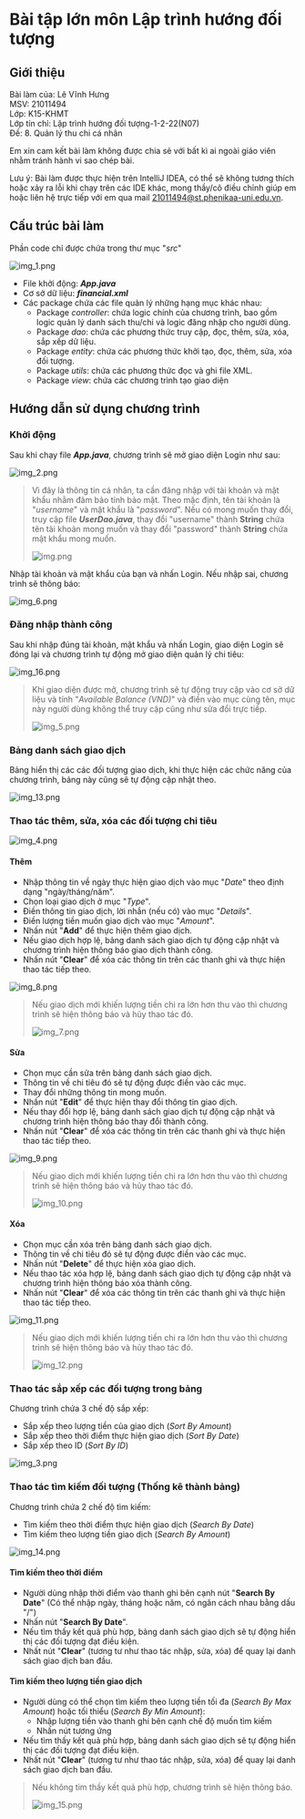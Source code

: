 # Bài tập lớn môn Lập trình hướng đối tượng
## Giới thiệu
Bài làm của: Lê Vĩnh Hưng		
MSV: 21011494   
Lớp: K15-KHMT   
Lớp tín chỉ: Lập trình hướng đối tượng-1-2-22(N07)			
Đề: 8. Quản lý thu chi cá nhân

Em xin cam kết bài làm không được chia sẻ với bất kì ai ngoài giáo viên nhằm tránh hành vi sao chép bài.

Lưu ý: Bài làm được thực hiện trên IntelliJ IDEA, có thể sẽ không tương thích hoặc xảy ra lỗi khi chạy trên các IDE khác, mong thầy/cô điều chỉnh giúp em hoặc liên hệ trực tiếp với em qua mail 21011494@st.phenikaa-uni.edu.vn.

## Cấu trúc bài làm
Phần code chỉ được chứa trong thư mục "_src_"

![img_1.png](image/img_1.png)

- File khởi động: ***App.java***
- Cơ sở dữ liệu: ***financial.xml***
- Các package chứa các file quản lý những hạng mục khác nhau:
	+ Package _controller_: chứa logic chính của chương trình, bao gồm logic quản lý danh sách thu/chi và logic đăng nhập cho người dùng.
	+ Package _dao_: chứa các phương thức truy cập, đọc, thêm, sửa, xóa, sắp xếp dữ liệu.
	+ Package _entity_: chứa các phương thức khởi tạo, đọc, thêm, sửa, xóa đối tượng.
	+ Package _utils_: chứa các phương thức đọc và ghi file XML.
	+ Package _view_: chứa các chương trình tạo giao diện
## Hướng dẫn sử dụng chương trình
### Khởi động
Sau khi chạy file ***App.java***, chương trình sẽ mở giao diện Login như sau:

![img_2.png](image/img_2.png)

> Vì đây là thông tin cá nhân, ta cần đăng nhập với tài khoản và mật khẩu nhằm đảm bảo tính bảo mật. Theo mặc định, tên tài khoản là "_username_"  và mật khẩu là "_password_". Nếu có mong muốn thay đổi, truy cập file ***UserDao.java***, thay đổi "username" thành **String** chứa tên tài khoản mong muốn và thay đổi "password" thành **String** chứa mật khẩu mong muốn.
>
> ![img.png](image/img.png)

Nhập tài khoản và mật khẩu của bạn và nhấn Login. Nếu nhập sai, chương trình sẽ thông báo:

![img_6.png](image/img_6.png)

### Đăng nhập thành công
Sau khi nhập đúng tài khoản, mật khẩu và nhấn Login, giao diện Login sẽ đóng lại và chương trình tự động mở giao diện quản lý chi tiêu:

![img_16.png](image/img_16.png)

>Khi giao diện được mở, chương trình sẽ tự động truy cập vào cơ sở dữ liệu và tính "_Available Balance (VND)_" và điền vào mục cùng tên, mục này người dùng không thể truy cập cũng như sửa đổi trực tiếp.
>
>![img_5.png](image/img_5.png)

### Bảng danh sách giao dịch
Bảng hiển thị các các đối tượng giao dịch, khi thực hiện các chức năng của chương trình, bảng này cũng sẽ tự động cập nhật theo.

![img_13.png](image%2Fimg_13.png)

### Thao tác thêm, sửa, xóa các đối tượng chi tiêu

![img_4.png](image/img_4.png)

#### Thêm
- Nhập thông tin về ngày thực hiện giao dịch vào mục "_Date_" theo định dạng "ngày/tháng/năm".
- Chọn loại giao dịch ở mục "_Type_".
- Điền thông tin giao dịch, lời nhắn (nếu có) vào mục "_Details_".
- Điền lượng tiền muốn giao dịch vào mục "_Amount_".
- Nhấn nút "**Add**" để thực hiện thêm giao dịch.
- Nếu giao dịch hợp lệ, bảng danh sách giao dịch tự động cập nhật và chương trình hiện thông báo giao dịch thành công.
- Nhấn nút "**Clear**" để xóa các thông tin trên các thanh ghi và thực hiện thao tác tiếp theo.

![img_8.png](image/img_8.png)
> Nếu giao dịch mới khiến lượng tiền chi ra lớn hơn thu vào thì chương trình sẽ hiện thông báo và hủy thao tác đó.
> 
> ![img_7.png](image/img_7.png)
#### Sửa
- Chọn mục cần sửa trên bảng danh sách giao dịch.
- Thông tin về chi tiêu đó sẽ tự động được điền vào các mục.
- Thay đổi những thông tin mong muốn.
- Nhấn nút "**Edit**" để thực hiện thay đổi thông tin giao dịch.
- Nếu thay đổi hợp lệ, bảng danh sách giao dịch tự động cập nhật và chương trình hiện thông báo thay đổi thành công.
- Nhấn nút "**Clear**" để xóa các thông tin trên các thanh ghi và thực hiện thao tác tiếp theo.

![img_9.png](image/img_9.png)
> Nếu giao dịch mới khiến lượng tiền chi ra lớn hơn thu vào thì chương trình sẽ hiện thông báo và hủy thao tác đó.
>
>![img_10.png](image/img_10.png)
#### Xóa
- Chọn mục cần xóa trên bảng danh sách giao dịch.
- Thông tin về chi tiêu đó sẽ tự động được điền vào các mục.
- Nhấn nút "**Delete**" để thực hiện xóa giao dịch.
- Nếu thao tác xóa hợp lệ, bảng danh sách giao dịch tự động cập nhật và chương trình hiện thông báo xóa thành công.
- Nhấn nút "**Clear**" để xóa các thông tin trên các thanh ghi và thực hiện thao tác tiếp theo.

![img_11.png](image/img_11.png)
> Nếu giao dịch mới khiến lượng tiền chi ra lớn hơn thu vào thì chương trình sẽ hiện thông báo và hủy thao tác đó.
>
>![img_12.png](image/img_12.png)
### Thao tác sắp xếp các đối tượng trong bảng
Chương trình chứa 3 chế độ sắp xếp:
- Sắp xếp theo lượng tiền của giao dịch (_Sort By Amount_)
- Sắp xếp theo thời điểm thực hiện giao dịch (_Sort By Date_)
- Sắp xếp theo ID (_Sort By ID_)

![img_3.png](image/img_3.png)

### Thao tác tìm kiếm đối tượng (Thống kê thành bảng)
Chương trình chứa 2 chế độ tìm kiếm:
- Tìm kiếm theo thời điểm thực hiện giao dịch (_Search By Date_)
- Tìm kiếm theo lượng tiền giao dịch (_Search By Amount_)

![img_14.png](image/img_14.png)

#### Tìm kiếm theo thời điểm
- Người dùng nhập thời điểm vào thanh ghi bên cạnh nút "**Search By Date**" (Có thể nhập ngày, tháng hoặc năm, có ngăn cách nhau bằng dấu "/")
- Nhấn nút "**Search By Date**".
- Nếu tìm thấy kết quả phù hợp, bảng danh sách giao dịch sẽ tự động hiển thị các đối tượng đạt điều kiện.
- Nhất nút "**Clear**" (tương tư như thao tác nhập, sửa, xóa) để quay lại danh sách giao dịch ban đầu.

#### Tìm kiếm theo lượng tiền giao dịch
- Người dùng có thể chọn tìm kiếm theo lượng tiền tối đa (_Search By Max Amount_) hoặc tối thiểu (_Search By Min Amount_):
	+ Nhập lượng tiền vào thanh ghi bên cạnh chế độ muốn tìm kiếm
    + Nhấn nút tương ứng
- Nếu tìm thấy kết quả phù hợp, bảng danh sách giao dịch sẽ tự động hiển thị các đối tượng đạt điều kiện.
- Nhất nút "**Clear**" (tương tư như thao tác nhập, sửa, xóa) để quay lại danh sách giao dịch ban đầu.
> Nếu không tìm thấy kết quả phù hợp, chương trình sẽ hiện thông báo.
> 
> ![img_15.png](image/img_15.png)
